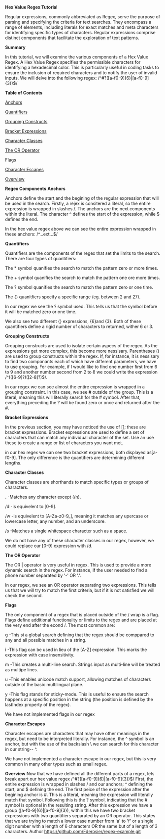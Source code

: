 **Hex Value Regex Tutorial**

Regular expressions, commonly abbreviated as Regex, serve the purpose of parsing and specifying the criteria for text searches. They encompass a range of elements, including literals for exact matches and meta characters for identifying specific types of characters. Regular expressions comprise distinct components that facilitate the exploration of text patterns.

**Summary**


In this tutorial, we will examine the various components of a Hex Value Regex. A Hex Value Regex specifies the permissible characters for identifying a hexadecimal color. This is particularly useful in coding tasks to ensure the inclusion of required characters and to notify the user of invalid inputs. We will delve into the following regex:
/^#?([a-f0-9]{6}|[a-f0-9]{3})$/

**Table of Contents**

[Anchors](https://github.com/fderosier/Regex-Tutorial/blob/main/gist-template.md#anchors)

[Quantifiers](https://github.com/fderosier/Regex-Tutorial/blob/main/gist-template.md#quantifiers)

[Grouping Constructs](https://github.com/fderosier/Regex-Tutorial/blob/main/gist-template.md#grouping-constructs)

[Bracket Expressions](https://github.com/fderosier/Regex-Tutorial/blob/main/gist-template.md#bracket-expressions)

[Character Classes](https://github.com/fderosier/Regex-Tutorial/blob/main/gist-template.md#character-classes)

[The OR Operator](https://github.com/fderosier/Regex-Tutorial/blob/main/gist-template.md#the-or-operator)

[Flags](https://github.com/fderosier/Regex-Tutorial/blob/main/gist-template.md#flags)

[Character Escapes](https://github.com/fderosier/Regex-Tutorial/blob/main/gist-template.md#character-escapes)

[Overview](https://github.com/fderosier/Regex-Tutorial/blob/main/gist-template.md#overview)

**Regex Components**
**Anchors**

Anchors define the start and the begining of the regular expression that will be used in the search. Firstly, a rejex is consitered a literal, so the entire expression is wrapped in slashes /. The anchors are the next components within the literal. The character ^ defines the start of the expression, while $ defines the end.

In the hex value regex above we can see the entire expression wrapped in these anchors: /^...ext...$/

**Quantifiers**

Quantifiers are the components of the regex that set the limits to the search. There are four types of quantifiers:

The * symbol quanifies the search to match the pattern zero or more times.

The + symbol quanifies the search to match the pattern one ore more times.

The ? symbol quanifies the search to match the pattern zero or one time.

The {} quanitfiers specify a specific range (eg. between 2 and 27).

In our regex we see the ? symbol used. This tells us that the symbol before it will be matched zero or one time.

We also see two different {} expressions, {6}and {3}. Both of these quantifiers define a rigid number of characters to returned, wither 6 or 3.

**Grouping Constructs**

Grouping constructs are used to isolate certain aspecs of the regex. As the expressions get more complex, this become more nessisary. Parentheses () are used to group constructs within the regex. If, for instance, it is nessisary to find two componants each of which have different parameters, we have to use grouping. For example, if I would like to find one number first from 6 to 9 and another number second from 2 to 8 we could write the expression /^(([6-9]?)([2-8]?)$/.

In our regex we can see almost the entire expression is wrapped in a grouping constraint. In this case, we see # outside of the group. This is a literal, meaning this will literally search for the # symbol. After that, everything preceding the ? will be found zero or once and returned after the #.

**Bracket Expressions**

In the previous section, you may have noticed the use of []; these are bracket expressions. Bracket expressions are used to define a set of characters that can match any individual character of the set. Use an use these to create a range or list of characters you want met.

in our hex regex we can see two bracket expressions, both displayed as[a-f0-9]. The only difference is the quantifiers are determining different lengths.

**Character Classes**

Character classes are shorthands to match specific types or groups of characters.

. -Matches any character except (/n).

/d -is equivelent to [0-9].

/w -is equivelent to [A-Za-z0-9_], meaning it matches any upercase or lowercase letter, any number, and an underscore.

/s -Matches a single whitespace character such as a space.

We do not have any of these character classes in our regex, however, we could replace our [0-9] expression with /d.

**The OR Operator**

The OR | operator is very useful in regex. This is used to provide a more dynamic search in the regex. For instance, if the user needed to find a phone number separated by '-' OR '.'.

In our regex, we see an OR operator separating two expressions. This tells us that we will try to match the first criteria, but if it is not satisfied we will check the second.

**Flags**

The only component of a regex that is placed outside of the / wrap is a flag. Flags define additional functionality or limits to the regex and are placed at the very end after the econd /. The most common are:

g -This si a global search defining that the regex should be comppared to any and all possible matches in a string.

i -This flag can be used in lieu of the [A-Z] expression. This marks the expression with case insensitivity.

m -This creates a multi-line search. Strings input as multi-line will be treated as multipe lines.

u -This enables unicode match support, allowing matches of characters outside of the basic multilingual plane.

y -This flag stands for sticky-mode. This is useful to ensure the search happens at a specific position in the string (the position is defined by the lastIndex property of the regex).

We have not implemented flags in our regex

**Character Escapes**

Character escapes are characters that may have other meanings in the regex, but need to be interpreted literally. For instance, the ^ symbol is an anchor, but with the use of the backslash \ we can search for this character in our string-- \^.

We have not implemented a character escape in our regex, but this is very common in many other types such as email regex.

**Overview**
Now that we have defined all the different parts of a regex, lets break apart our hex value regex /^#?([a-f0-9]{6}|[a-f0-9]{3})$/
First, the entire expression is wrapped in slashes / and our anchors; ^ defining the start, and $ defining the end.
The first peice of the expression after the begining anchor is #. This is a literal, meaning the expression will literally match that symbol.
Following this is the ? symbol, indicating that the # symbol is optional in the resulting string.
After this expression we have a group ([a-f0-9]{6}|[a-f0-9]{3}), within this we have two bracket expressions with two quantifiers separated by an OR operator. This states that we are trying to match a lower case number from 'a' to 'f' or a single digit number with a length of 6 characters OR the same but of a length of 3 characters.
Author
https://github.com/Fderosier/regex-example.git